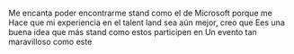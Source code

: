 Me encanta poder encontrarme stand como el de Microsoft porque me 
Hace que mi experiencia en el talent land sea aún mejor, creo que
Ees una buena idea que más stand como estos participen en 
Un evento tan maravilloso como este

